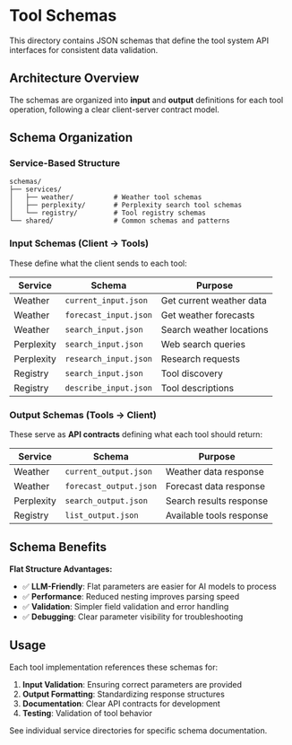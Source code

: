 # Tool Schemas

This directory contains JSON schemas that define the tool system API interfaces for consistent data validation.

## Architecture Overview

The schemas are organized into **input** and **output** definitions for each tool operation, following a clear client-server contract model.

## Schema Organization

### Service-Based Structure
```
schemas/
├── services/
│   ├── weather/          # Weather tool schemas
│   ├── perplexity/       # Perplexity search tool schemas
│   └── registry/         # Tool registry schemas
└── shared/               # Common schemas and patterns
```

### Input Schemas (Client → Tools)
These define what the client sends to each tool:

| Service | Schema | Purpose |
|---------|--------|---------|
| Weather | `current_input.json` | Get current weather data |
| Weather | `forecast_input.json` | Get weather forecasts |
| Weather | `search_input.json` | Search weather locations |
| Perplexity | `search_input.json` | Web search queries |
| Perplexity | `research_input.json` | Research requests |
| Registry | `search_input.json` | Tool discovery |
| Registry | `describe_input.json` | Tool descriptions |

### Output Schemas (Tools → Client) 
These serve as **API contracts** defining what each tool should return:

| Service | Schema | Purpose |
|---------|--------|---------|
| Weather | `current_output.json` | Weather data response |
| Weather | `forecast_output.json` | Forecast data response |
| Perplexity | `search_output.json` | Search results response |
| Registry | `list_output.json` | Available tools response |

## Schema Benefits

**Flat Structure Advantages:**
- ✅ **LLM-Friendly**: Flat parameters are easier for AI models to process
- ✅ **Performance**: Reduced nesting improves parsing speed
- ✅ **Validation**: Simpler field validation and error handling
- ✅ **Debugging**: Clear parameter visibility for troubleshooting

## Usage

Each tool implementation references these schemas for:
1. **Input Validation**: Ensuring correct parameters are provided
2. **Output Formatting**: Standardizing response structures
3. **Documentation**: Clear API contracts for development
4. **Testing**: Validation of tool behavior

See individual service directories for specific schema documentation.